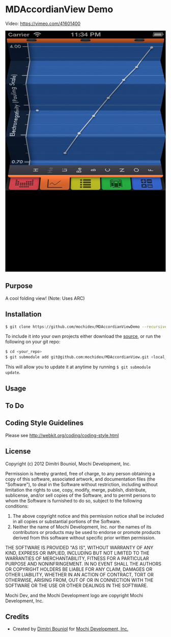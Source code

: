 MDAccordianView Demo
====================

Video: https://vimeo.com/41601400

![Screenshot](https://github.com/mochidev/MDAccordianViewDemo/raw/master/Artwork/Screenshot.png)

Purpose
-------

A cool folding view! (Note: Uses ARC)

Installation
------------

```bash
$ git clone https://github.com/mochidev/MDAccordianViewDemo --recursive
```

To include it into your own projects either download the
[source](https://github.com/mochidev/MDAccordianView), or run the following
on your git repo:

```bash
$ cd <your_repo>
$ git submodule add git@github.com:mochidev/MDAccordianView.git <local_subpath>/MDAccordianView
```

This will allow you to update it at anytime by running `$ git submodule update`.

Usage
-----



To Do
-----



Coding Style Guidelines
-----------------------

Please see http://webkit.org/coding/coding-style.html

License
-------

Copyright (c) 2012 Dimitri Bouniol, Mochi Development, Inc.

Permission is hereby granted, free of charge, to any person obtaining a copy
of this software, associated artwork, and documentation files (the "Software"),
to deal in the Software without restriction, including without limitation the
rights to use, copy, modify, merge, publish, distribute, sublicense, and/or
sell copies of the Software, and to permit persons to whom the Software is
furnished to do so, subject to the following conditions:

1. The above copyright notice and this permission notice shall be included in
   all copies or substantial portions of the Software.
2. Neither the name of Mochi Development, Inc. nor the names of its
   contributors or products may be used to endorse or promote products
   derived from this software without specific prior written permission.

THE SOFTWARE IS PROVIDED "AS IS", WITHOUT WARRANTY OF ANY KIND, EXPRESS OR
IMPLIED, INCLUDING BUT NOT LIMITED TO THE WARRANTIES OF MERCHANTABILITY,
FITNESS FOR A PARTICULAR PURPOSE AND NONINFRINGEMENT. IN NO EVENT SHALL THE
AUTHORS OR COPYRIGHT HOLDERS BE LIABLE FOR ANY CLAIM, DAMAGES OR OTHER
LIABILITY, WHETHER IN AN ACTION OF CONTRACT, TORT OR OTHERWISE, ARISING FROM,
OUT OF OR IN CONNECTION WITH THE SOFTWARE OR THE USE OR OTHER DEALINGS IN
THE SOFTWARE.

Mochi Dev, and the Mochi Development logo are copyright Mochi Development, Inc.

Credits
-------

- Created by [Dimitri Bouniol](http://twitter.com/dimitribouniol) for [Mochi Development, Inc.](http://mochidev.com/)
